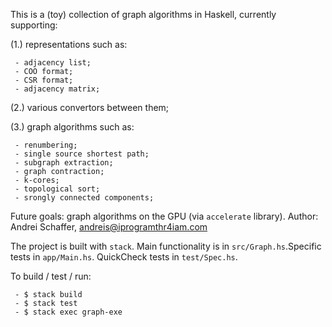 This is a (toy) collection of graph algorithms in Haskell, currently supporting:

(1.) representations such as:

     - adjacency list;
     - COO format;
     - CSR format;
     - adjacency matrix;
     
(2.) various convertors between them;

(3.) graph algorithms such as:

     - renumbering;
     - single source shortest path;
     - subgraph extraction;
     - graph contraction;
     - k-cores;
     - topological sort;
     - srongly connected components;

Future goals: graph algorithms on the GPU (via `accelerate` library).
Author: Andrei Schaffer, andreis@iprogramthr4iam.com

The project is built with `stack`. Main functionality is in `src/Graph.hs`.Specific tests in `app/Main.hs`. QuickCheck tests in `test/Spec.hs`.

To build / test / run:

     - $ stack build
     - $ stack test
     - $ stack exec graph-exe
